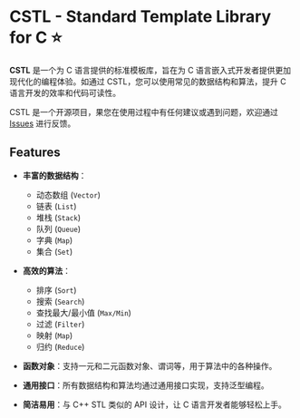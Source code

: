 # CSTL - Standard Template Library for C ⭐

**CSTL** 是一个为 C 语言提供的标准模板库，旨在为 C 语言嵌入式开发者提供更加现代化的编程体验。如通过 CSTL，您可以使用常见的数据结构和算法，提升 C 语言开发的效率和代码可读性。

CSTL 是一个开源项目，果您在使用过程中有任何建议或遇到问题，欢迎通过 [Issues](https://github.com/yourusername/cstl/issues) 进行反馈。

## Features

- **丰富的数据结构**：
  - 动态数组 (`Vector`)
  - 链表 (`List`)
  - 堆栈 (`Stack`)
  - 队列 (`Queue`)
  - 字典 (`Map`)
  - 集合 (`Set`)

- **高效的算法**：
  - 排序 (`Sort`)
  - 搜索 (`Search`)
  - 查找最大/最小值 (`Max/Min`)
  - 过滤 (`Filter`)
  - 映射 (`Map`)
  - 归约 (`Reduce`)

- **函数对象**：支持一元和二元函数对象、谓词等，用于算法中的各种操作。

- **通用接口**：所有数据结构和算法均通过通用接口实现，支持泛型编程。

- **简洁易用**：与 C++ STL 类似的 API 设计，让 C 语言开发者能够轻松上手。
